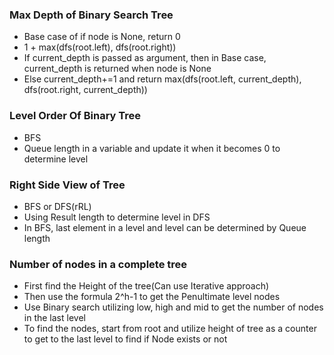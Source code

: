 ### Max Depth of Binary Search Tree

* Base case of if node is None, return 0
* 1 + max(dfs(root.left), dfs(root.right))
* If current_depth is passed as argument, then in Base case, current_depth is returned when node is None
* Else current_depth+=1 and return max(dfs(root.left, current_depth), dfs(root.right, current_depth))

### Level Order Of Binary Tree 

* BFS
* Queue length in a variable and update it when it becomes 0 to determine level

### Right Side View of Tree 

* BFS or DFS(rRL)
* Using Result length to determine level in DFS
* In BFS, last element in a level and level can be determined by Queue length

### Number of nodes in a complete tree

* First find the Height of the tree(Can use Iterative approach)
* Then use the formula 2^h-1 to get the Penultimate level nodes
* Use Binary search utilizing low, high and mid to get the number of nodes in the last level
* To find the nodes, start from root and utilize height of tree as a counter to get to the last level to find if Node exists or not